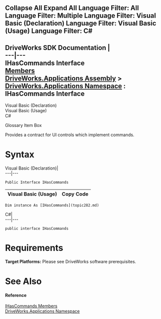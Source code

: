 Collapse All Expand All Language Filter: All  Language Filter: Multiple  Language Filter: Visual Basic (Declaration) Language Filter: Visual Basic (Usage) Language Filter: C#  
---  
DriveWorks SDK Documentation  |   
---|---  
IHasCommands Interface   
[Members](topic283.md)   
[DriveWorks.Applications Assembly](topic13.md) > [DriveWorks.Applications Namespace](topic16.md) : IHasCommands Interface  
---  
  
Visual Basic (Declaration)    
Visual Basic (Usage)    
C# 

Glossary Item Box

Provides a contract for UI controls which implement commands. 

# Syntax

Visual Basic (Declaration)|   
---|---  
      
    
    Public Interface IHasCommands   
  
Visual Basic (Usage)| Copy Code  
---|---  
      
    
    Dim instance As [IHasCommands](topic282.md)  
  
C#|   
---|---  
      
    
    public interface IHasCommands   
  
# Requirements

**Target Platforms:** Please see DriveWorks software prerequisites.

# See Also

#### Reference

[IHasCommands Members](topic283.md)   
[DriveWorks.Applications Namespace](topic16.md)


